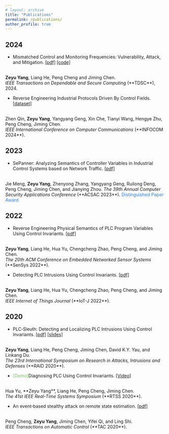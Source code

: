 ```yaml
---
# layout: archive
title: "Publications"
permalink: /publications/
author_profile: true
---
```


## 2024

* Mismatched Control and Monitoring Frequencies: Vulnerability, Attack, and Mitigation. 
[[pdf]](https://ieeexplore.ieee.org/document/10495752)
[[code]](https://github.com/zeyuid/PLCSage)
<br>
<b>Zeyu Yang</b>, Liang He, Peng Cheng and Jiming Chen. 
<br>
<i>IEEE Transactions on Dependable and Secure Computing</i> (**TDSC**), 2024. 

* Reverse Engineering Industrial Protocols Driven By Control Fields. 
[[dataset]](https://github.com/hi-zer/Industrial-protocols-dataset)
<br>
Zhen Qin, <b>Zeyu Yang</b>, Yangyang Geng, Xin Che, Tianyi Wang, Hengye Zhu, Peng Cheng, Jiming Chen.
<br>
<i>IEEE International Conference on Computer Communications</i> (**INFOCOM 2024**). 

## 2023

* SePanner: Analyzing Semantics of Controller Variables in Industrial Control Systems based on Network Traffic. 
[[pdf]](https://dl.acm.org/doi/10.1145/3627106.3627179)
<br>
Jie Meng, <b>Zeyu Yang</b>, Zhenyong Zhang, Yangyang Geng, Ruilong Deng, Peng Cheng, Jiming Chen, and Jianying Zhou. 
<i>The 39th Annual Computer Security Applications Conference</i> (**ACSAC 2023**). <font color="#327ef6">Distinguished Paper Award</font>

## 2022

* Reverse Engineering Physical Semantics of PLC Program Variables Using Control Invariants. 
[[pdf]](https://dl.acm.org/doi/10.1145/3560905.3568521)
<br>
<b>Zeyu Yang</b>, Liang He, Hua Yu, Chengcheng Zhao, Peng Cheng, and Jiming Chen. 
<br>
<i>The 20th ACM Conference on Embedded Networked Sensor Systems</i> (**SenSys 2022**). 

* Detecting PLC Intrusions Using Control Invariants. 
[[pdf]](https://ieeexplore.ieee.org/abstract/document/9749129)
<br>
<b>Zeyu Yang</b>, Liang He, Hua Yu, Chengcheng Zhao, Peng Cheng, and Jiming Chen. 
<br>
<i>IEEE Internet of Things Journal</i> (**IoT-J 2022**). 



## 2020

* PLC‐Sleuth: Detecting and Localizing PLC Intrusions Using Control Invariants. 
[[pdf]](https://www.usenix.org/system/files/raid20-yang.pdf)
[[slides]](https://www.youtube.com/watch?v=cWcqw7IljlU)
<br>
<b>Zeyu Yang</b>, Liang He, Peng Cheng, Jiming Chen, David K.Y. Yau, and Linkang Du. 
<br>
<i>The 23rd International Symposium on Research in Attacks, Intrusions and Defenses</i> (**RAID 2020**). 

* <font color="#7cc868">[Demo]</font>Diagnosing PLC Using Control Invariants. 
[[Video]](https://www.youtube.com/watch?v=2ZVj5IUiN_k) 
<br>
Hua Yu, **Zeyu Yang**, Liang He, Peng Cheng, Jiming Chen.
<br>
<i>The 41st IEEE Real-Time Systems Symposium</i> (**RTSS 2020**). 

* An event‐based stealthy attack on remote state estimation. 
[[pdf]](https://ieeexplore.ieee.org/abstract/document/8913616)
<br>
Peng Cheng, <b>Zeyu Yang</b>, Jiming Chen, Yifei Qi, and Ling Shi.
<br>
<i>IEEE Transactions on Automatic Control</i> (**TAC 2020**). 


